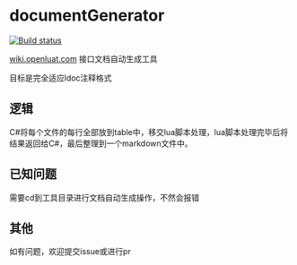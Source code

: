 # documentGenerator

[![Build status](https://ci.appveyor.com/api/projects/status/9bwynuhpaeptwxx9?svg=true)](https://ci.appveyor.com/project/chenxuuu/documentgenerator)

[wiki.openluat.com](http://wiki.openluat.com) 接口文档自动生成工具

目标是完全适应ldoc注释格式

## 逻辑

C#将每个文件的每行全部放到table中，移交lua脚本处理，lua脚本处理完毕后将结果返回给C#，最后整理到一个markdown文件中。

## 已知问题

需要cd到工具目录进行文档自动生成操作，不然会报错

## 其他

如有问题，欢迎提交issue或进行pr
